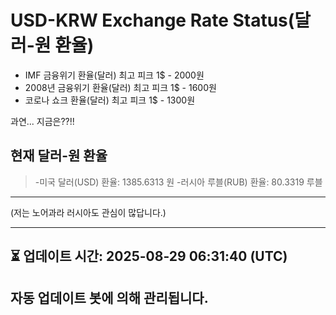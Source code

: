 


# USD-KRW Exchange Rate Status(달러-원 환율)

* IMF 금융위기 환율(달러) 최고 피크 1$ - 2000원
* 2008년 금융위기 환율(달러) 최고 피크 1$ - 1600원
* 코로나 쇼크 환율(달러) 최고 피크 1$ - 1300원



과연... 지금은??!!


## 현재 달러-원 환율
> -미국 달러(USD) 환율: 1385.6313 원 
-러시아 루블(RUB) 환율: 80.3319 루블


---
(저는 노어과라 러시아도 관심이 많답니다.)

---

⏳ 업데이트 시간: 2025-08-29 06:31:40 (UTC)
---
자동 업데이트 봇에 의해 관리됩니다.
---
